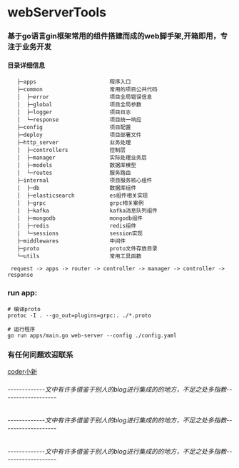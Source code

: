 # webServerTools

### 基于go语言gin框架常用的组件搭建而成的web脚手架,开箱即用，专注于业务开发


#### 目录详细信息
 ```text
    ├─apps                       程序入口
    ├─common                     常用的项目公共代码
    │  ├─error                   项目全局错误信息
    │  ├─global                  项目全局参数
    │  ├─logger                  项目日志
    │  └─response                项目统一响应
    ├─config                     项目配置
    ├─deploy                     项目部署文件
    ├─http_server                业务处理
    │  ├─controllers             控制层
    │  ├─manager                 实际处理业务层
    │  ├─models                  数据库模型
    │  └─routes                  服务路由
    ├─internal                   项目服务核心组件
    │  ├─db                      数据库组件
    │  ├─elasticsearch           es组件相关实现
    │  ├─grpc                    grpc相关案例
    │  ├─kafka                   kafka消息队列组件
    │  ├─mongodb                 mongodb组件
    │  ├─redis                   redis组件
    │  └─sessions                session实现
    ├─middlewares                中间件
    ├─proto                      proto文件存放目录
    └─utils                      常用工具函数

  request -> apps -> router -> controller -> manager -> controller -> response
 ```
### run app:
```shell
# 编译proto
protoc -I . --go_out=plugins=grpc:. ./*.proto

# 运行程序
go run apps/main.go web-server --config ./config.yaml
```

### 有任何问题欢迎联系
[coder小新](https://wx-1317712916.cos.ap-beijing.myqcloud.com/%E6%89%AB%E7%A0%81_%E6%90%9C%E7%B4%A2%E8%81%94%E5%90%88%E4%BC%A0%E6%92%AD%E6%A0%B7%E5%BC%8F-%E6%A0%87%E5%87%86%E8%89%B2%E7%89%88.png)


<h6>-------------文中有许多借鉴于别人的blog进行集成的的地方，不足之处多指教-------------------</h6>
<h6>-------------文中有许多借鉴于别人的blog进行集成的的地方，不足之处多指教-------------------</h6>
<h6>-------------文中有许多借鉴于别人的blog进行集成的的地方，不足之处多指教-------------------</h6>
